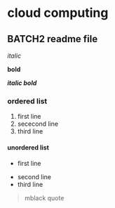 # cloud computing
## BATCH2  readme file

*italic*

**bold**

***italic bold***

### ordered list
1. first line
2. sececond line
3. third line

#### unordered list
- first line
+ second line
+ third line

> mblack quote
